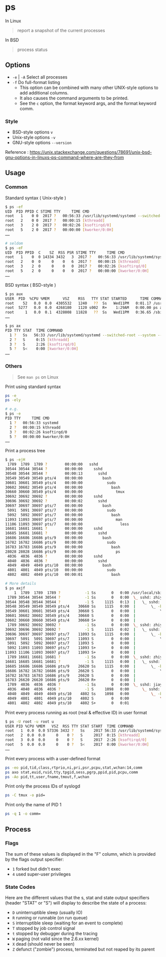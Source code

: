 # ps

In Linux

> report a snapshot of the current processes

In BSD

> process status

## Options

- `-e` | `-A` Select all processes
- `-f` Do full-format listing
    - This option can be combined with many other UNIX-style options to add additional columns.
    - It also causes the command arguments to be printed.
    - See the `c` option, the format keyword args, and the format keyword comm.

### Style

- BSD-style options `v`
- Unix-style options `-v`
- GNU-style options `--version`

Reference : https://unix.stackexchange.com/questions/78691/unix-bsd-gnu-options-in-linuxs-ps-command-where-are-they-from

## Usage

### Common

Standard syntax ( Unix-style )

```bash
$ ps -ef
UID  PID PPID C STIME TTY     TIME CMD
root   1    0 0  2017 ?   00:56:33 /usr/lib/systemd/systemd --switched-root --system --deserialize 24
root   2    0 0  2017 ?   00:00:15 [kthreadd]
root   3    2 0  2017 ?   00:02:26 [ksoftirqd/0]
root   5    2 0  2017 ?   00:00:00 [kworker/0:0H]
……

# seldom
$ ps -eF
UID  PID PPID  C    SZ  RSS PSR STIME TTY     TIME CMD
root   1    0  0 14334 3432   3  2017 ?   00:56:33 /usr/lib/systemd/systemd --switched-root --system --deserialize 24
root   2    0  0     0    0   6  2017 ?   00:00:15 [kthreadd]
root   3    2  0     0    0   0  2017 ?   00:02:26 [ksoftirqd/0]
root   5    2  0     0    0   0  2017 ?   00:00:00 [kworker/0:0H]
……
```

BSD syntax ( BSD-style )

```bash
$ ps aux
USER  PID  %CPU %MEM      VSZ    RSS   TTY STAT STARTED      TIME COMMAND
root    52   0.0  0.0  4305532   1240   ??  Ss   Wed11PM   0:01.17 /usr/sbin/syslogd
root  5277   0.0  0.0  4268180   1120 s002  R+    1:29AM   0:00.00 ps aux
root     1   0.0  0.1  4328008  11828   ??  Ss   Wed11PM   0:36.65 /sbin/launchd
……

$ ps ax
PID TTY STAT  TIME COMMAND
  1 ?   Ss   56:33 /usr/lib/systemd/systemd --switched-root --system --deserialize 24
  2 ?   S     0:15 [kthreadd]
  3 ?   S     2:26 [ksoftirqd/0]
  5 ?   S<    0:00 [kworker/0:0H]
……
```

### Others

> See `man ps` on Linux

Print using standard syntax

```bash
ps -e
ps -ely

# e.g.
$ ps -e
PID TTY     TIME CMD
  1 ?   00:56:33 systemd
  2 ?   00:00:15 kthreadd
  3 ?   00:02:26 ksoftirqd/0
  5 ?   00:00:00 kworker/0:0H
……
```

Print a process tree

```bash
$ ps -ejH
 1789  1789  1789 ?        00:00:00   sshd
30544 30544 30544 ?        00:00:00     sshd
30548 30544 30544 ?        00:00:13       sshd
30549 30549 30549 pts/4    00:00:00         bash
30601 30601 30549 pts/4    00:00:00           sudo
30602 30602 30549 pts/4    00:00:00             bash
30660 30660 30549 pts/4    00:00:00               tmux
30692 30692 30692 ?        00:00:00     sshd
30696 30692 30692 ?        00:00:02       sshd
30697 30697 30697 pts/7    00:00:00         bash
 5091  5091 30697 pts/7    00:00:00           sudo
 5092  5092 30697 pts/7    00:00:00             bash
11093 11093 30697 pts/7    00:00:00               man
11106 11093 30697 pts/7    00:00:00                 less
16681 16681 16681 ?        00:00:00     sshd
16685 16681 16681 ?        00:00:00       sshd
16686 16686 16686 pts/9    00:00:00         bash
16782 16782 16686 pts/9    00:00:00           sudo
16783 16783 16686 pts/9    00:00:00             bash
28028 28028 16686 pts/9    00:00:00               ps
 4036  4036  4036 ?        00:00:00     sshd
 4040  4036  4036 ?        00:00:00       sshd
 4049  4049  4049 pts/10   00:00:00         bash
 4801  4801  4049 pts/10   00:00:00           sudo
 4802  4802  4049 pts/10   00:00:01             bash

# More details
$ ps axjf
    1  1789  1789  1789 ?           -1 Ss       0   0:00 /usr/local/sbin/sshd -D
 1789 30544 30544 30544 ?           -1 Ss       0   0:00  \_ sshd: zhiyuan16 [priv]
30544 30548 30544 30544 ?           -1 S     1115   0:13  |   \_ sshd: zhiyuan16@pts/4
30548 30549 30549 30549 pts/4    30660 Ss    1115   0:00  |       \_ -bash
30549 30601 30601 30549 pts/4    30660 S        0   0:00  |           \_ sudo -s
30601 30602 30602 30549 pts/4    30660 S        0   0:00  |               \_ /bin/bash
30602 30660 30660 30549 pts/4    30660 S+       0   0:00  |                   \_ tmux attach-session -t 0
 1789 30692 30692 30692 ?           -1 Ss       0   0:00  \_ sshd: zhiyuan16 [priv]
30692 30696 30692 30692 ?           -1 S     1115   0:02  |   \_ sshd: zhiyuan16@pts/7
30696 30697 30697 30697 pts/7    11093 Ss    1115   0:00  |       \_ -bash
30697  5091  5091 30697 pts/7    11093 S        0   0:00  |           \_ sudo -s
 5091  5092  5092 30697 pts/7    11093 S        0   0:00  |               \_ /bin/bash
 5092 11093 11093 30697 pts/7    11093 S+       0   0:00  |                   \_ man ps
11093 11106 11093 30697 pts/7    11093 S+       0   0:00  |                       \_ less -s
 1789 16681 16681 16681 ?           -1 Ss       0   0:00  \_ sshd: zhiyuan16 [priv]
16681 16685 16681 16681 ?           -1 S     1115   0:00  |   \_ sshd: zhiyuan16@pts/9
16685 16686 16686 16686 pts/9    26620 Ss    1115   0:00  |       \_ -bash
16686 16782 16782 16686 pts/9    26620 S        0   0:00  |           \_ sudo -s
16782 16783 16783 16686 pts/9    26620 S        0   0:00  |               \_ /bin/bash
16783 26620 26620 16686 pts/9    26620 R+       0   0:00  |                   \_ ps axjf
 1789  4036  4036  4036 ?           -1 Ss       0   0:00  \_ sshd: jiayue7 [priv]
 4036  4040  4036  4036 ?           -1 S     1098   0:00      \_ sshd: jiayue7@pts/10
 4040  4049  4049  4049 pts/10    4802 Ss    1098   0:00          \_ -bash
 4049  4801  4801  4049 pts/10    4802 S        0   0:00              \_ sudo -s
 4801  4802  4802  4049 pts/10    4802 S+       0   0:01                  \_ /bin/bash
```

Print every process running as root (real & effective ID) in user format

```bash
$ ps -U root -u root u
USER PID %CPU %MEM   VSZ  RSS TTY STAT START  TIME COMMAND
root   1  0.0  0.0 57336 3432 ?   Ss    2017 56:33 /usr/lib/systemd/systemd --switched-root --system --deserialize 24
root   2  0.0  0.0     0    0 ?   S     2017  0:15 [kthreadd]
root   3  0.0  0.0     0    0 ?   S     2017  2:26 [ksoftirqd/0]
root   5  0.0  0.0     0    0 ?   S<    2017  0:00 [kworker/0:0H]
……
```

Print every process with a user-defined format

```bash
ps -eo pid,tid,class,rtprio,ni,pri,psr,pcpu,stat,wchan:14,comm
ps axo stat,euid,ruid,tty,tpgid,sess,pgrp,ppid,pid,pcpu,comm
ps -Ao pid,tt,user,fname,tmout,f,wchan
```

Print only the process IDs of syslogd

```bash
ps -C tmux -o pid=
```

Print only the name of PID 1

```bash
ps -q 1 -o comm=
```

## Process

### Flags

The sum of these values is displayed in the "F" column, which is provided by the flags output specifier:

- `1` forked but didn't exec
- `4` used super-user privileges

### State Codes

Here are the different values that the s, stat and state output specifiers (header "STAT" or "S") will display to
describe the state of a process:

- `D` uninterruptible sleep (usually IO)
- `R` running or runnable (on run queue)
- `S` interruptible sleep (waiting for an event to complete)
- `T` stopped by job control signal
- `t` stopped by debugger during the tracing
- `W` paging (not valid since the 2.6.xx kernel)
- `X` dead (should never be seen)
- `Z` defunct ("zombie") process, terminated but not reaped by its parent

